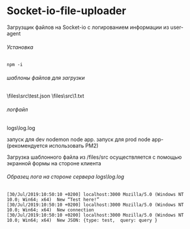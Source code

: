 # Socket-io-file-uploader
Загрузщик   файлов на Socket-io с логированием информации из user-agent

###### Установка  
```npm -i```

###### шаблоны файлов для загрузки
\files\src\test.json
\files\src\1.txt
   
 

###### логфайл
 logs\log.log

запуск для dev nodemon node app.
запуск для prod   node app- (рекомендуется использовать PM2)


Загрузка шаблонного файла из /files/src осуществляется с помощью экранной формы на стороне клиента


###### Образец лога на стороне сервера logs\log.log

 ```
 [30/Jul/2019:10:50:10 +0200] localhost:3000 Mozilla/5.0 (Windows NT 10.0; Win64; x64)  New “Test here!” 
 [30/Jul/2019:10:50:10 +0200] localhost:3000 Mozilla/5.0 (Windows NT 10.0; Win64; x64)  New connection   
 [30/Jul/2019:10:50:10 +0200] localhost:3000 Mozilla/5.0 (Windows NT 10.0; Win64; x64)  New JSON: {type: test,  query: query }
 ```  
